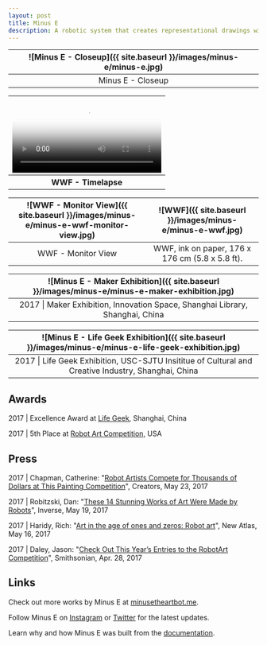 ```yaml
---
layout: post
title: Minus E
description: A robotic system that creates representational drawings with scribbles.
---
```


![Minus E - Closeup]({{ site.baseurl }}/images/minus-e/minus-e.jpg) |
:----------: |
Minus E - Closeup |

<table style="width: 100%;">
  <thead><tr><th>
    <video controls width="100%" preload="auto" poster="{{ site.baseurl }}/images/minus-e/minus-e-wwf-timelapse.jpg">
      <source src="{{ site.baseurl }}/images/minus-e/minus-e-wwf-timelapse.mp4" type='video/mp4'>
    </video>
  </th></tr></thead>
  <tbody><tr style="text-align: center;"><th>
    WWF - Timelapse
  </th></tr></tbody>
</table>

![WWF - Monitor View]({{ site.baseurl }}/images/minus-e/minus-e-wwf-monitor-view.jpg) | ![WWF]({{ site.baseurl }}/images/minus-e/minus-e-wwf.jpg)
:----------: | :----------:
WWF - Monitor View | WWF, ink on paper, 176 x 176 cm (5.8 x 5.8 ft).

![Minus E - Maker Exhibition]({{ site.baseurl }}/images/minus-e/minus-e-maker-exhibition.jpg) |
:----------: |
2017 \| Maker Exhibition, Innovation Space, Shanghai Library, Shanghai, China |

![Minus E - Life Geek Exhibition]({{ site.baseurl }}/images/minus-e/minus-e-life-geek-exhibition.jpg) |
:----------: |
2017 \| Life Geek Exhibition, USC-SJTU Insititue of Cultural and Creative Industry, Shanghai, China |

## Awards

2017 \| Excellence Award at [Life Geek](http://www.manamana.net/lifegeek/21), Shanghai, China

2017 \| 5th Place at [Robot Art Competition](https://robotart.org/2017-winners/), USA

## Press

2017 \| Chapman, Catherine: "[Robot Artists Compete for Thousands of Dollars at This Painting Competition](https://creators.vice.com/en_au/article/xwqk3n/robot-artists-compete-for-thousands-of-dollars-at-this-painting-competition)", Creators, May 23, 2017

2017 \| Robitzski, Dan: "[These 14 Stunning Works of Art Were Made by Robots](https://www.inverse.com/article/31847-2017-robot-art-competition-winners)", Inverse, May 19, 2017

2017 \| Haridy, Rich: "[Art in the age of ones and zeros: Robot art](https://newatlas.com/art-ones-and-zeros-robotart-painting/49538/)", New Atlas, May 16, 2017

2017 \| Daley, Jason: "[Check Out This Year’s Entries to the RobotArt Competition](https://www.smithsonianmag.com/smart-news/check-out-entries-years-robotart-competition-180963071/#PibviKXRXsyu1Sq7.99)", Smithsonian, Apr. 28, 2017

## Links

Check out more works by Minus E at [minusetheartbot.me](http://minusetheartbot.me).

Follow Minus E on [Instagram](https://instagram.com/minusetheartbot) or [Twitter](https://twitter.com/minusetheartbot) for the latest updates.

Learn why and how Minus E was built from the [documentation](https://jackbdu.wordpress.com/category/ima-capstone/).
